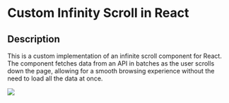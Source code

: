 # Custom Infinity Scroll in React

## Description

This is a custom implementation of an infinite scroll component for React. The component fetches data from an API in batches as the user scrolls down the page, allowing for a smooth browsing experience without the need to load all the data at once.

![](https://github.com/varun442/infinity-scroll/blob/master/src/assets/giphy.gif)
